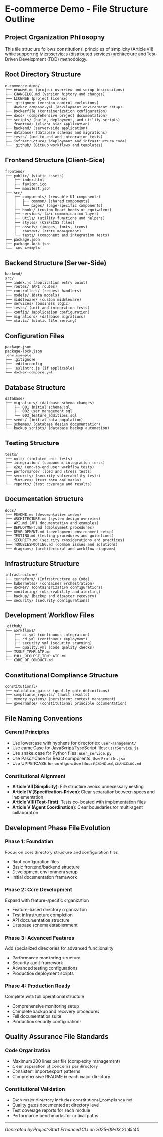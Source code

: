 # E-commerce Demo - File Structure Outline

## Project Organization Philosophy

This file structure follows constitutional principles of simplicity (Article VII) while supporting Microservices (distributed services) architecture and Test-Driven Development (TDD) methodology.

## Root Directory Structure

```
e-commerce-demo/
├── README.md (project overview and setup instructions)
├── CHANGELOG.md (version history and changes)
├── LICENSE (project license)
├── .gitignore (version control exclusions)
├── docker-compose.yml (development environment setup)
├── Dockerfile (containerization configuration)
├── docs/ (comprehensive project documentation)
├── scripts/ (build, deployment, and utility scripts)
├── frontend/ (client-side application)
├── backend/ (server-side application)
├── database/ (database schemas and migrations)
├── tests/ (end-to-end and integration tests)
├── infrastructure/ (deployment and infrastructure code)
└── .github/ (GitHub workflows and templates)
```

## Frontend Structure (Client-Side)

```
frontend/
├── public/ (static assets)
│   ├── index.html
│   ├── favicon.ico
│   └── manifest.json
├── src/
│   ├── components/ (reusable UI components)
│   │   ├── common/ (shared components)
│   │   └── pages/ (page-specific components)
│   ├── hooks/ (custom React hooks or equivalent)
│   ├── services/ (API communication layer)
│   ├── utils/ (utility functions and helpers)
│   ├── styles/ (CSS/SCSS files)
│   ├── assets/ (images, fonts, icons)
│   ├── context/ (state management)
│   └── tests/ (component and integration tests)
├── package.json
├── package-lock.json
└── .env.example
```

## Backend Structure (Server-Side)

```
backend/
src/
├── index.js (application entry point)
├── routes/ (API routes)
├── controllers/ (request handlers)
├── models/ (data models)
├── middleware/ (custom middleware)
├── services/ (business logic)
└── tests/ (unit and integration tests)
├── config/ (application configuration)
├── migrations/ (database migrations)
└── static/ (static file serving)
```

## Configuration Files

```
package.json
package-lock.json
.env.example
├── .gitignore
├── .editorconfig
├── .eslintrc.js (if applicable)
└── docker-compose.yml
```

## Database Structure

```
database/
├── migrations/ (database schema changes)
│   ├── 001_initial_schema.sql
│   ├── 002_user_management.sql
│   └── 003_feature_additions.sql
├── seeds/ (initial data population)
├── schemas/ (database design documentation)
└── backup_scripts/ (database backup automation)
```

## Testing Structure

```
tests/
├── unit/ (isolated unit tests)
├── integration/ (component integration tests)
├── e2e/ (end-to-end user workflow tests)
├── performance/ (load and stress tests)
├── security/ (security vulnerability tests)
├── fixtures/ (test data and mocks)
└── reports/ (test coverage and results)
```

## Documentation Structure

```
docs/
├── README.md (documentation index)
├── ARCHITECTURE.md (system design overview)
├── API.md (API documentation and examples)
├── DEPLOYMENT.md (deployment procedures)
├── DEVELOPMENT.md (development environment setup)
├── TESTING.md (testing procedures and guidelines)
├── SECURITY.md (security considerations and practices)
├── TROUBLESHOOTING.md (common issues and solutions)
└── diagrams/ (architectural and workflow diagrams)
```

## Infrastructure Structure

```
infrastructure/
├── terraform/ (Infrastructure as Code)
├── kubernetes/ (container orchestration)
├── docker/ (containerization configurations)
├── monitoring/ (observability and alerting)
├── backup/ (backup and disaster recovery)
└── security/ (security configurations)
```

## Development Workflow Files

```
.github/
├── workflows/
│   ├── ci.yml (continuous integration)
│   ├── cd.yml (continuous deployment)
│   ├── security.yml (security scanning)
│   └── quality.yml (code quality checks)
├── ISSUE_TEMPLATE.md
├── PULL_REQUEST_TEMPLATE.md
└── CODE_OF_CONDUCT.md
```

## Constitutional Compliance Structure

```
constitutional/
├── validation_gates/ (quality gate definitions)
├── compliance_reports/ (audit results)
├── memory_systems/ (persistent context management)
└── governance/ (constitutional principle documentation)
```

## File Naming Conventions

### General Principles
- Use lowercase with hyphens for directories: `user-management/`
- Use camelCase for JavaScript/TypeScript files: `userService.js`
- Use snake_case for Python files: `user_service.py`  
- Use PascalCase for React components: `UserProfile.jsx`
- Use UPPERCASE for configuration files: `README.md`, `CHANGELOG.md`

### Constitutional Alignment
- **Article VII (Simplicity)**: File structure avoids unnecessary nesting
- **Article IV (Specification-Driven)**: Clear separation between specs and implementation
- **Article VIII (Test-First)**: Tests co-located with implementation files
- **Article V (Agent Coordination)**: Clear boundaries for multi-agent collaboration

## Development Phase File Evolution

### Phase 1: Foundation
Focus on core directory structure and configuration files
- Root configuration files
- Basic frontend/backend structure  
- Development environment setup
- Initial documentation framework

### Phase 2: Core Development  
Expand with feature-specific organization
- Feature-based directory organization
- Test infrastructure completion
- API documentation structure
- Database schema establishment

### Phase 3: Advanced Features
Add specialized directories for advanced functionality  
- Performance monitoring structure
- Security audit framework
- Advanced testing configurations
- Production deployment scripts

### Phase 4: Production Ready
Complete with full operational structure
- Comprehensive monitoring setup
- Complete backup and recovery procedures
- Full documentation suite
- Production security configurations

## Quality Assurance File Standards

### Code Organization
- Maximum 200 lines per file (complexity management)
- Clear separation of concerns per directory
- Consistent import/export patterns
- Comprehensive README in each major directory

### Constitutional Validation
- Each major directory includes constitutional_compliance.md
- Quality gates documented at directory level
- Test coverage reports for each module
- Performance benchmarks for critical paths

---
*Generated by Project-Start Enhanced CLI on 2025-09-03 21:45:40*

